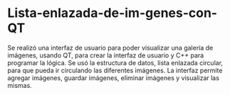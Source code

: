 # Lista-enlazada-de-im-genes-con-QT
Se realizó una interfaz de usuario para poder visualizar una galería de imágenes, usando QT, para crear la interfaz de usuario y 
C++ para programar la lógica.
Se usó la estructura de datos, lista enlazada circular, para que pueda ir circulando las diferentes imágenes.
La interfaz permite agregar imágenes, guardar imágenes, eliminar imágenes y visualizar las mismas.

